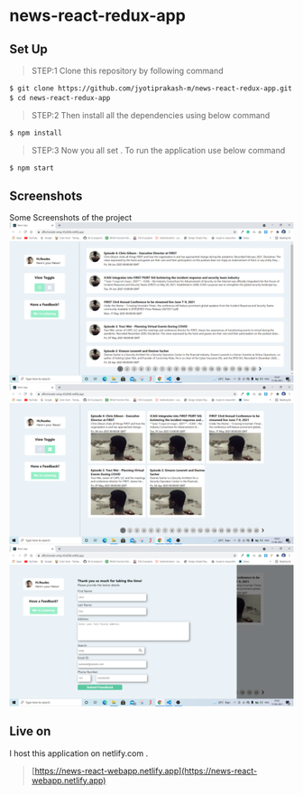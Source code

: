 # news-react-redux-app

## Set Up

> STEP:1  Clone this repository by following command

```sh
$ git clone https://github.com/jyotiprakash-m/news-react-redux-app.git
$ cd news-react-redux-app
```
> STEP:2  Then install all the dependencies using below command

```sh
$ npm install 

```
> STEP:3  Now you all set . To run the application use below command

```sh
$ npm start

```
## Screenshots
Some Screenshots of the project
<img src="./public/image1.png" title="List View">
<img src="./public/image2.png" title="Block View">
<img src="./public/image3.png" title="contact us form">


## Live on
I host this application on netlify.com .

> [https://news-react-webapp.netlify.app](https://news-react-webapp.netlify.app)
